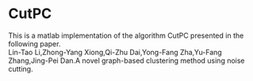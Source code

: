 # CutPC
This is a matlab implementation of the algorithm CutPC presented in the following paper.  
Lin-Tao Li,Zhong-Yang Xiong,Qi-Zhu Dai,Yong-Fang Zha,Yu-Fang Zhang,Jing-Pei Dan.A novel graph-based clustering method using noise cutting.     

